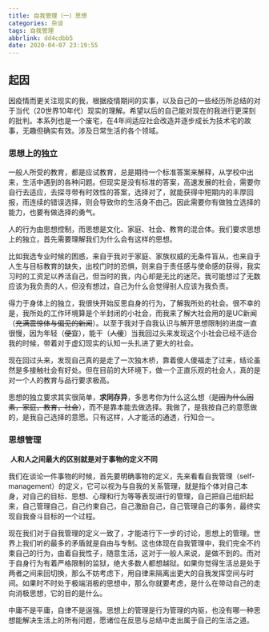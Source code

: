 ```yaml
---
title: 自我管理（一）思想
categories: 杂谈
tags: 自我管理
abbrlink: dd4cdbb5
date: 2020-04-07 23:19:55
---
```


## 起因



​		因疫情而更关注现实的我，根据疫情期间的实事，以及自己的一些经历所总结的对于当代（20世界10年代）现实的理解。希望以后的自己能对现在的我进行更深刻的批判。本系列也是一个废宅，在4年间适应社会改造并逐步成长为技术宅的故事，无趣但确实有效。涉及日常生活的各个领域。

### 思想上的独立

​		一般人所受的教育，都是应试教育，总是期待一个标准答案来解释，从学校中出来，生活中遇到的各种问题。但现实是没有标准的答案，高速发展的社会，需要你自行去适应，去探寻带有时效性的答案，选择对了，就能获得中短期内的丰厚回报，而连续的错误选择，则会导致你的生活身不由己。因此需要你有做独立选择的能力，也要有做选择的勇气。

​		人的行为由思想控制，而思想是文化、家庭、社会、教育的混合体。我们要求思想上的独立，首先需要理解我们为什么会有这样的思想。

​		比如我选专业时候的困惑，来自于我对于家庭、家族权威的无条件盲从，也来自于人生与目标教育的缺失，出校门时的恐惧，则来自于责任感与使命感的获得，我实习时的工资足以养活自己，但当时的我，内心却是无比的迷茫。我可能想过了无数应该为我负责的人，但没有想过，自己为什么会觉得别人应该为我负责。

​		得力于身体上的独立，我很快开始反思自身的行为，了解我所处的社会。很不幸的是，我所处的工作环境算是个半封闭的小社会，而我来了解大社会用的是UC新闻（~~充满震惊体与偏见的新闻~~）。以至于我对于自我认识与解开思想限制的进度一直很慢，因为年轻（~~便宜~~），能干（~~人傻~~）当我回过头来发现这个小社会已经不适合我的时候，带着对于虚幻现实的认知一头扎进了更大的社会。

​		现在回过头来，发现自己真的是走了一次独木桥，靠着傻人傻福走了过来，结论虽然是多接触社会有好处。但在目前的大环境下，做一个正直乐观的社会人，真的是对一个人的教育与品行要求极高。

​		思想的独立要求其实很简单，**求同存异**，多思考你为什么这么想（~~是因为什么因素，家庭，教育，社会~~），而不是靠本能去做选择。我做了，是我按自己的意愿做的，是我自己选择的意愿。只有这样，人才能活的通透，行知合一。

### 思想管理

​		**人和人之间最大的区别就是对于事物的定义不同** 

​		我们在谈论一件事物的时候，首先要明确事物的定义，先来看看自我管理（self-management）的定义，它可以视为与自我的关系管理，就是指个体对自己本身，对自己的目标、思想、心理和行为等等表现进行的管理，自己把自己组织起来，自己管理自己，自己约束自己，自己激励自己，自己管理自己的事务，最终实现自我奋斗目标的一个过程。

​		现在我们对于自我管理的定义一致了，才能进行下一步的讨论，思想上的管理。世界上我们听的最多的矛盾就是自由与专制。这也体现在自我管理中，我们完全不约束自己的行为，由着自我性子，随意生活，这对于一般人来说，是做不到的。而对于自身行为有着严格限制的监狱，绝大多数人都想越狱。如果你觉得生活总是处于两者之间来回切换，那么不妨考虑下，用自律来隔离出更大的自我发挥空间与时间。如果时不时处于极端消极的思想中，那么你就要考虑，是什么在带动自己的走向消极思想，它的目的是什么。

​		中庸不是平庸，自律不是逞强。思想上的管理是行为管理的内驱，也没有哪一种思想能解决生活上的所有问题，愿诸位在反思与总结中走出属于自己的生活之道。